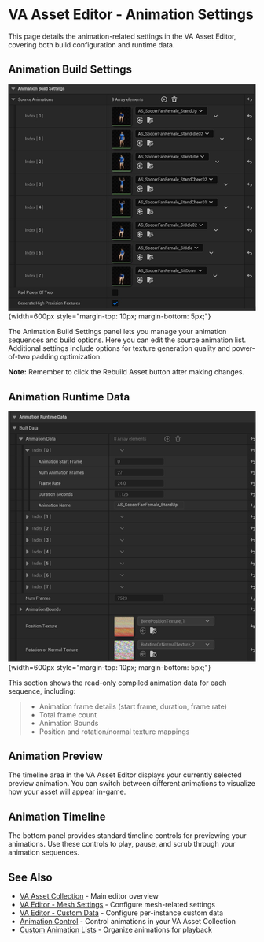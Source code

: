 # VA Asset Editor - Animation Settings

This page details the animation-related settings in the VA Asset Editor, covering both build configuration and runtime data.

## Animation Build Settings
![Animation Build Settings](assets/vacollect_anim_build.jpg){width=600px style="margin-top: 10px; margin-bottom: 5px;"}

The Animation Build Settings panel lets you manage your animation sequences and build options. Here you can edit the source animation list. Additional settings include options for texture generation quality and power-of-two padding optimization.

**Note:** Remember to click the Rebuild Asset button after making changes.

## Animation Runtime Data
![Animation Runtime Data](assets/vacollect_anim_runtime.jpg){width=600px style="margin-top: 10px; margin-bottom: 5px;"}

This section shows the read-only compiled animation data for each sequence, including:

> - Animation frame details (start frame, duration, frame rate)
> - Total frame count
> - Animation Bounds
> - Position and rotation/normal texture mappings

## Animation Preview

The timeline area in the VA Asset Editor displays your currently selected preview animation. You can switch between different animations to visualize how your asset will appear in-game.

## Animation Timeline

The bottom panel provides standard timeline controls for previewing your animations. Use these controls to play, pause, and scrub through your animation sequences.

## See Also

- [VA Asset Collection](va-asset-collection.md) - Main editor overview
- [VA Editor - Mesh Settings](va-asset-editor-mesh.md) - Configure mesh-related settings
- [VA Editor - Custom Data](va-asset-editor-custom-data.md) - Configure per-instance custom data
- [Animation Control](animation-control.md) - Control animations in your VA Asset Collection
- [Custom Animation Lists](custom-animation-lists.md) - Organize animations for playback
